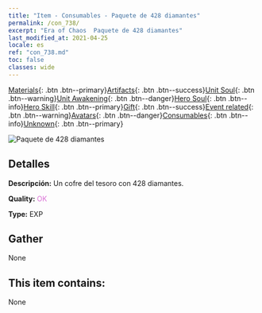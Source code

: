 ```yaml
---
title: "Item - Consumables - Paquete de 428 diamantes"
permalink: /con_738/
excerpt: "Era of Chaos  Paquete de 428 diamantes"
last_modified_at: 2021-04-25
locale: es
ref: "con_738.md"
toc: false
classes: wide
---
```

 [Materials](/ItemsES/){: .btn .btn--primary}[Artifacts](/ItemsES/Artifacts/){: .btn .btn--success}[Unit Soul](/ItemsES/UnitSoul/){: .btn .btn--warning}[Unit Awakening](/ItemsES/UnitAwakening/){: .btn .btn--danger}[Hero Soul](/ItemsES/HeroSoul/){: .btn .btn--info}[Hero Skill](/ItemsES/HeroSkill/){: .btn .btn--primary}[Gift](/ItemsES/Gift/){: .btn .btn--success}[Event related](/ItemsES/Events/){: .btn .btn--warning}[Avatars](/ItemsES/Avatars/){: .btn .btn--danger}[Consumables](/ItemsES/Consumables/){: .btn .btn--info}[Unknown](/ItemsES/Unknown/){: .btn .btn--primary}

 ![Paquete de 428 diamantes](/images/t/i_tool_30274.png)

## Detalles
 **Descripción:** Un cofre del tesoro con 428 diamantes.

 **Quality:** <span style="color: #DA70D6">OK</span>

 **Type:** EXP

## Gather

  None

## This item contains:

  None

